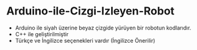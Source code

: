 # Arduino-ile-Cizgi-Izleyen-Robot
- Arduino ile siyah üzerine beyaz çizgide yürüyen bir robotun kodlarıdır.
- C++ ile geliştirilmiştir
- Türkçe ve İngilizce seçenekleri vardır (İngilizce Önerilir)
